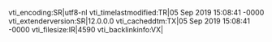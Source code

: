 vti_encoding:SR|utf8-nl
vti_timelastmodified:TR|05 Sep 2019 15:08:41 -0000
vti_extenderversion:SR|12.0.0.0
vti_cacheddtm:TX|05 Sep 2019 15:08:41 -0000
vti_filesize:IR|4590
vti_backlinkinfo:VX|
